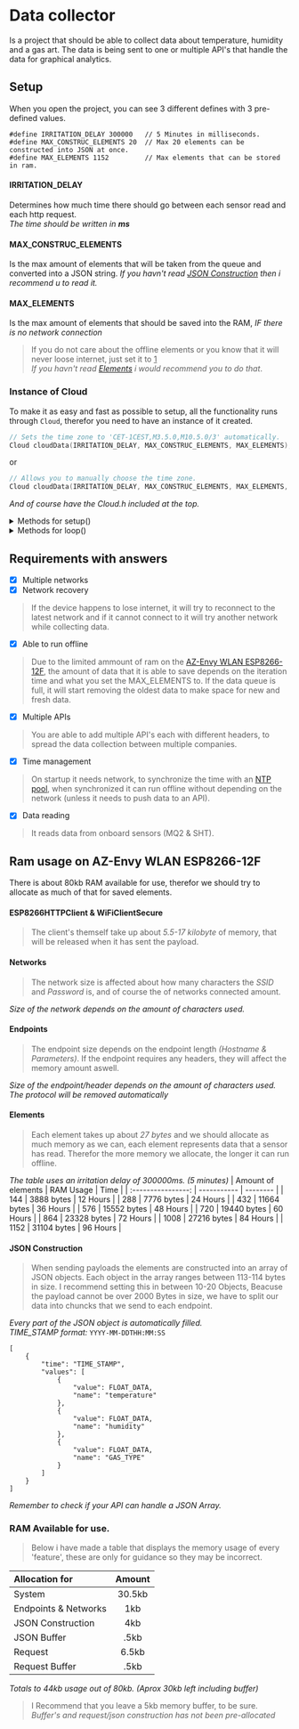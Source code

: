 # Data collector
Is a project that should be able to collect data about temperature, humidity and a gas art. The data is being sent to one or multiple API's that handle the data for graphical analytics. 

## Setup

When you open the project, you can see 3 different defines with 3 pre-defined values.
```
#define IRRITATION_DELAY 300000   // 5 Minutes in milliseconds.
#define MAX_CONSTRUC_ELEMENTS 20  // Max 20 elements can be constructed into JSON at once.
#define MAX_ELEMENTS 1152         // Max elements that can be stored in ram.
```

#### IRRITATION_DELAY
Determines how much time there should go between each sensor read and each http request. <br />
*The time should be written in <strong>ms</strong>*

#### MAX_CONSTRUC_ELEMENTS
Is the max amount of elements that will be taken from the queue and converted into a JSON string.
*If you havn't read [JSON Construction](#json-construction) then i recommend u to read it.*

#### MAX_ELEMENTS
Is the max amount of elements that should be saved into the RAM, *IF there is no network connection* <br />
 > If you do not care about the offline elements or you know that it will never loose internet, just set it to <u>1</u> <br />
*If you havn't read [Elements](#elements) i would recommend you to do that*.

### Instance of Cloud
To make it as easy and fast as possible to setup, all the functionality runs through `Cloud`, therefor you need to have an instance of it created.
```cpp
// Sets the time zone to 'CET-1CEST,M3.5.0,M10.5.0/3' automatically.
Cloud cloudData(IRRITATION_DELAY, MAX_CONSTRUC_ELEMENTS, MAX_ELEMENTS);
```
or
```cpp
// Allows you to manually choose the time zone.
Cloud cloudData(IRRITATION_DELAY, MAX_CONSTRUC_ELEMENTS, MAX_ELEMENTS, TIME_ZONE);
```
*And of course have the Cloud.h included at the top.*

<details> <summary>Methods for setup()</summary>

---

### Adding a endpoint
You can add multiple endpoints with different header's, this allows you to send data to multiple API's at once. 
This should be done inside the `setup()` method.
```cpp
Endpoint_Client client("ENDPOINT");
cloudData.addEndpoint(client);
```
*`Content-Type: application/json` gets added automatically.*

### Adding a network
You can add one or more networks for the device to use, if you add multiple networks then they will try to take over when the device looses internet.
```cpp
cloudData.addNetwork("SSID", "PASSWORD");
```
You are able to connect to an open network.
```cpp
cloudData.addNetwork("SSID");
```

*If you are trying to connect to a network that uses a login portal, then there may be an issue with connecting to it.*
<u>The ESP8266 controller only supports 2.4ghz</u>

### Start configuration.
When calling `.begin(Sensor::Propane)` you are making the sensor's ready and trying to connect to a network. If the connection wasn't success then it just tries to re-connect infinitly, when there is a connection it will synchronize the time using *NTP* and reserve memory for the queue of elements. <br />
The method expects a Sensor type, this is just the type of gas you want to read on. *This affects the outcome* <br />
*This should be called after `.addEndpoint()` and `.addNetwork()`*
```cpp
cloudData.begin(Sensor::Propane);
```

</details>

<details> <summary>Methods for loop()</summary>

---

### Ensure it only reads and sends requests every IRRITATION_DELAY
The data that you dont want to be runned continuously, but should follow the delay should be added after the check.
```cpp
if (!cloudData.shouldRunRequest()) return;
```

### Read and add a new element
Read new data from the sensor and add it to the queue of elements.
```cpp
cloudData.addFiFo();
```

### Make request to API's
The method constructs up to `MAX_CONSTRUC_ELEMENTS` in JSON, and goes over each API to send the data.
*It continues until there is not enough data in it. Also this should be called after `.addFiFo()`*
```cpp
cloudData.sendHTTPRequest();
```

</details>

## Requirements with answers
- [x] Multiple networks <br />
- [x] Network recovery
 > If the device happens to lose internet, it will try to reconnect to the latest network and if it cannot connect to it will try another network while collecting data.

- [x] Able to run offline
 > Due to the limited ammount of ram on the [AZ-Envy WLAN ESP8266-12F](https://www.az-delivery.de/en/products/az-envy), the amount of data that it is able to save depends on the iteration time and what you set the MAX_ELEMENTS to.
 > If the data queue is full, it will start removing the oldest data to make space for new and fresh data.

- [x] Multiple APIs
 > You are able to add multiple API's each with different headers, to spread the data collection between multiple companies.

- [x] Time management
 > On startup it needs network, to synchronize the time with an [NTP pool](https://www.ntppool.org/en/), when synchronized it can run offline without depending on the network (unless it needs to push data to an API).

- [x] Data reading
 > It reads data from onboard sensors (MQ2 & SHT).

## Ram usage on AZ-Envy WLAN ESP8266-12F
There is about 80kb RAM available for use, therefor we should try to allocate as much of that for saved elements. 

#### ESP8266HTTPClient & WiFiClientSecure
 > The client's themself take up about *5.5-17 kilobyte* of memory, that will be released when it has sent the payload.


#### Networks
 > The network size is affected about how many characters the *SSID* and *Password* is, and of course the of networks connected amount.

*Size of the network depends on the amount of characters used.*

#### Endpoints
 > The endpoint size depends on the endpoint length *(Hostname & Parameters)*.
 > If the endpoint requires any headers, they will affect the memory amount aswell.

*Size of the endpoint/header depends on the amount of characters used.* <br />
*The protocol will be removed automatically*

#### Elements
 > Each element takes up about *27 bytes* and we should allocate as much memory as we can, each element represents data that a sensor has read.
 > Therefor the more memory we allocate, the longer it can run offline.

*The table uses an irritation delay of 300000ms. (5 minutes)*
| Amount of elements | RAM Usage   | Time     |
| :----------------: | ----------- | -------- |
| 144                | 3888 bytes  | 12 Hours |
| 288                | 7776 bytes  | 24 Hours |
| 432                | 11664 bytes | 36 Hours |
| 576                | 15552 bytes | 48 Hours |
| 720                | 19440 bytes | 60 Hours |
| 864                | 23328 bytes | 72 Hours |
| 1008               | 27216 bytes | 84 Hours |
| 1152               | 31104 bytes | 96 Hours |

#### JSON Construction
 > When sending payloads the elements are constructed into an array of JSON objects.
 > Each object in the array ranges between 113-114 bytes in size. I recommend setting this in between 10-20 Objects,
 > Beacuse the payload cannot be over 2000 Bytes in size, we have to split our data into chuncks that we send to each endpoint.

*Every part of the JSON object is automatically filled.* <br />
*TIME_STAMP format:* `YYYY-MM-DDTHH:MM:SS`
```
[
    {
        "time": "TIME_STAMP",
        "values": [
            {
                "value": FLOAT_DATA,
                "name": "temperature"
            },
            {
                "value": FLOAT_DATA,
                "name": "humidity"
            },
            {
                "value": FLOAT_DATA,
                "name": "GAS_TYPE"
            }
        ]
    }
]
```
*Remember to check if your API can handle a JSON Array.*

### RAM Available for use.
 > Below i have made a table that displays the memory usage of every 'feature', these are only for guidance so they may be incorrect.
 
| Allocation for       | Amount |
| :------------------- | :----: |
| System               | 30.5kb |
| Endpoints & Networks | 1kb    |
| JSON Construction    | 4kb    |
| JSON Buffer          | .5kb   |
| Request              | 6.5kb  |
| Request Buffer       | .5kb   | 
*Totals to 44kb usage out of 80kb. (Aprox 30kb left including buffer)*

 > I Recommend that you leave a 5kb memory buffer, to be sure. <br />
 > *Buffer's and request/json construction has not been pre-allocated*